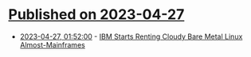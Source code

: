 # [Published on 2023-04-27](index.md)

* [2023-04-27, 01:52:00](https://soylentnews.org/article.pl?sid=23/04/26/024213&from=rss) - [IBM Starts Renting Cloudy Bare Metal Linux Almost-Mainframes](https://soylentnews.org/article.pl?sid=23/04/26/024213&from=rss)
